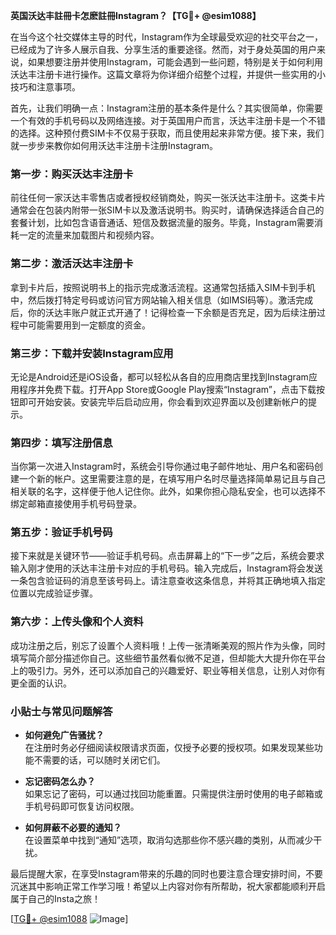 **英国沃达丰註冊卡怎麽註冊Instagram？【TG💪+ @esim1088】**

在当今这个社交媒体主导的时代，Instagram作为全球最受欢迎的社交平台之一，已经成为了许多人展示自我、分享生活的重要途径。然而，对于身处英国的用户来说，如果想要注册并使用Instagram，可能会遇到一些问题，特别是关于如何利用沃达丰注册卡进行操作。这篇文章将为你详细介绍整个过程，并提供一些实用的小技巧和注意事项。

首先，让我们明确一点：Instagram注册的基本条件是什么？其实很简单，你需要一个有效的手机号码以及网络连接。对于英国用户而言，沃达丰注册卡是一个不错的选择。这种预付费SIM卡不仅易于获取，而且使用起来非常方便。接下来，我们就一步步来教你如何用沃达丰注册卡注册Instagram。

### 第一步：购买沃达丰注册卡

前往任何一家沃达丰零售店或者授权经销商处，购买一张沃达丰注册卡。这类卡片通常会在包装内附带一张SIM卡以及激活说明书。购买时，请确保选择适合自己的套餐计划，比如包含语音通话、短信及数据流量的服务。毕竟，Instagram需要消耗一定的流量来加载图片和视频内容。

### 第二步：激活沃达丰注册卡

拿到卡片后，按照说明书上的指示完成激活流程。这通常包括插入SIM卡到手机中，然后拨打特定号码或访问官方网站输入相关信息（如IMSI码等）。激活完成后，你的沃达丰账户就正式开通了！记得检查一下余额是否充足，因为后续注册过程中可能需要用到一定额度的资金。

### 第三步：下载并安装Instagram应用

无论是Android还是iOS设备，都可以轻松从各自的应用商店里找到Instagram应用程序并免费下载。打开App Store或Google Play搜索“Instagram”，点击下载按钮即可开始安装。安装完毕后启动应用，你会看到欢迎界面以及创建新帐户的提示。

### 第四步：填写注册信息

当你第一次进入Instagram时，系统会引导你通过电子邮件地址、用户名和密码创建一个新的帐户。这里需要注意的是，在填写用户名时尽量选择简单易记且与自己相关联的名字，这样便于他人记住你。此外，如果你担心隐私安全，也可以选择不绑定邮箱直接使用手机号码登录。

### 第五步：验证手机号码

接下来就是关键环节——验证手机号码。点击屏幕上的“下一步”之后，系统会要求输入刚才使用的沃达丰注册卡对应的手机号码。输入完成后，Instagram将会发送一条包含验证码的消息至该号码上。请注意查收这条信息，并将其正确地填入指定位置以完成验证步骤。

### 第六步：上传头像和个人资料

成功注册之后，别忘了设置个人资料哦！上传一张清晰美观的照片作为头像，同时填写简介部分描述你自己。这些细节虽然看似微不足道，但却能大大提升你在平台上的吸引力。另外，还可以添加自己的兴趣爱好、职业等相关信息，让别人对你有更全面的认识。

### 小贴士与常见问题解答

- **如何避免广告骚扰？**  
  在注册时务必仔细阅读权限请求页面，仅授予必要的授权项。如果发现某些功能不需要的话，可以随时关闭它们。
  
- **忘记密码怎么办？**  
  如果忘记了密码，可以通过找回功能重置。只需提供注册时使用的电子邮箱或手机号码即可恢复访问权限。

- **如何屏蔽不必要的通知？**  
  在设置菜单中找到“通知”选项，取消勾选那些你不感兴趣的类别，从而减少干扰。

最后提醒大家，在享受Instagram带来的乐趣的同时也要注意合理安排时间，不要沉迷其中影响正常工作学习哦！希望以上内容对你有所帮助，祝大家都能顺利开启属于自己的Insta之旅！

[[TG💪+ @esim1088](https://t.me/s/esim1088) ![Image](https://i.postimg.cc/4NQfJmqS/Snipaste-2025-05-13-00-14-12.png)]